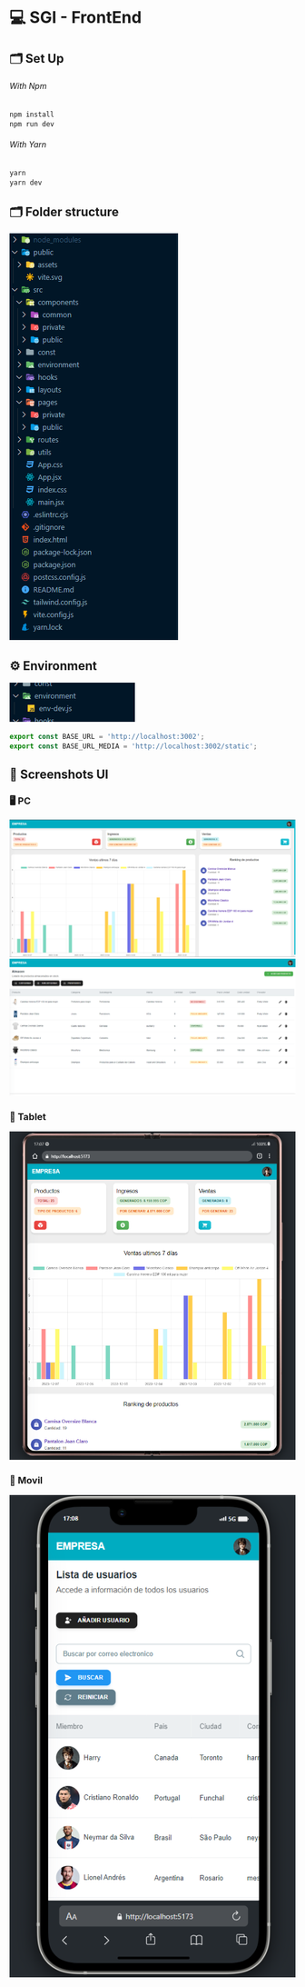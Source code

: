 # 💻 SGI - FrontEnd 

## 🗂️ Set Up

###### With Npm
```js
npm install
npm run dev
```
###### With Yarn
```js
yarn
yarn dev
```
## 🗂️ Folder structure
![Folder Structure](/public/readme/Folder.png)

## ⚙️ Environment
![Environment](/public/readme/Environment.png)

```js
export const BASE_URL = 'http://localhost:3002';
export const BASE_URL_MEDIA = 'http://localhost:3002/static';
```
## 📸 Screenshots UI

### 🖥️ PC
![Dashboard](/public/readme/Dashboard.png)
![Almacen](/public/readme/Almacen.png)

###  📱 Tablet
![Tablet](/public/readme/Tablet.png)

###  📱 Movil
![Movil](/public/readme/Movil.png)

